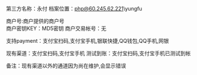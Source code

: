 第三方名称：永付
档案位置：php@60.245.62.221\yungfu
 
商户号:商户提供的商户号  
商户密钥KEY：MD5密钥
商户交易帐号：无
 
支持payment：支付宝扫码,支付宝手机,银联快捷,QQ钱包,QQ手机,网银
 
现有渠道：支付宝扫码,支付宝手机
测试到账：支付宝扫码,支付宝手机已测试到帐
 
备注：现有渠道以外的通道因为尚在维护,会显示错误
